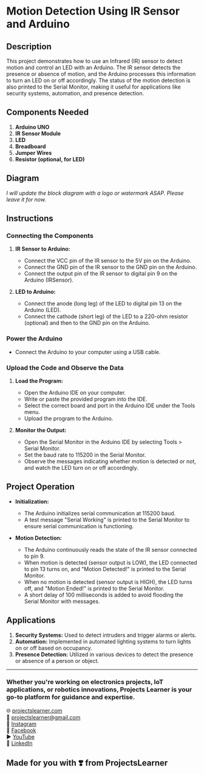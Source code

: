 # Motion Detection Using IR Sensor and Arduino

## Description

This project demonstrates how to use an Infrared (IR) sensor to detect motion and control an LED with an Arduino. The IR sensor detects the presence or absence of motion, and the Arduino processes this information to turn an LED on or off accordingly. The status of the motion detection is also printed to the Serial Monitor, making it useful for applications like security systems, automation, and presence detection.

## Components Needed

1. **Arduino UNO**
2. **IR Sensor Module**
3. **LED**
4. **Breadboard**
5. **Jumper Wires**
6. **Resistor (optional, for LED)**

## Diagram

*I will update the block diagram with a logo or watermark ASAP. Please leave it for now.*

## Instructions

### Connecting the Components

1. **IR Sensor to Arduino:**
   - Connect the VCC pin of the IR sensor to the 5V pin on the Arduino.
   - Connect the GND pin of the IR sensor to the GND pin on the Arduino.
   - Connect the output pin of the IR sensor to digital pin 9 on the Arduino (IRSensor).

2. **LED to Arduino:**
   - Connect the anode (long leg) of the LED to digital pin 13 on the Arduino (LED).
   - Connect the cathode (short leg) of the LED to a 220-ohm resistor (optional) and then to the GND pin on the Arduino.

### Power the Arduino

- Connect the Arduino to your computer using a USB cable.

### Upload the Code and Observe the Data

1. **Load the Program:**
   - Open the Arduino IDE on your computer.
   - Write or paste the provided program into the IDE.
   - Select the correct board and port in the Arduino IDE under the Tools menu.
   - Upload the program to the Arduino.

2. **Monitor the Output:**
   - Open the Serial Monitor in the Arduino IDE by selecting Tools > Serial Monitor.
   - Set the baud rate to 115200 in the Serial Monitor.
   - Observe the messages indicating whether motion is detected or not, and watch the LED turn on or off accordingly.

## Project Operation

- **Initialization:**
  - The Arduino initializes serial communication at 115200 baud.
  - A test message "Serial Working" is printed to the Serial Monitor to ensure serial communication is functioning.

- **Motion Detection:**
  - The Arduino continuously reads the state of the IR sensor connected to pin 9.
  - When motion is detected (sensor output is LOW), the LED connected to pin 13 turns on, and "Motion Detected!" is printed to the Serial Monitor.
  - When no motion is detected (sensor output is HIGH), the LED turns off, and "Motion Ended!" is printed to the Serial Monitor.
  - A short delay of 100 milliseconds is added to avoid flooding the Serial Monitor with messages.

## Applications

1. **Security Systems:** Used to detect intruders and trigger alarms or alerts.
2. **Automation:** Implemented in automated lighting systems to turn lights on or off based on occupancy.
3. **Presence Detection:** Utilized in various devices to detect the presence or absence of a person or object.

---

### Whether you're working on electronics projects, IoT applications, or robotics innovations, Projects Learner is your go-to platform for guidance and expertise.

🌐 [projectslearner.com](https://www.projectslearner.com)  
📧 [projectslearner@gmail.com](mailto:projectslearner@gmail.com)  
📸 [Instagram](https://www.instagram.com/projectslearner/)  
📘 [Facebook](https://www.facebook.com/projectslearner)  
▶️ [YouTube](https://www.youtube.com/@ProjectsLearner)  
📘 [LinkedIn](https://www.linkedin.com/in/projectslearner)  

## Made for you with ❣️ from ProjectsLearner